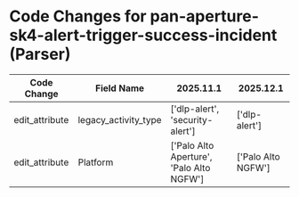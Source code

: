 # Code Changes for pan-aperture-sk4-alert-trigger-success-incident (Parser)

| Code Change | Field Name | 2025.11.1 | 2025.12.1 |
|-------------|------------|-----------|------------|
| edit_attribute | legacy_activity_type | ['dlp-alert', 'security-alert'] | ['dlp-alert'] |
| edit_attribute | Platform | ['Palo Alto Aperture', 'Palo Alto NGFW'] | ['Palo Alto NGFW'] |